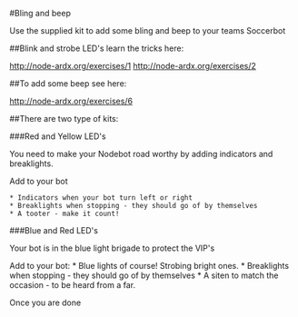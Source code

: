 #Bling and beep

Use the supplied kit to add some bling and beep to your teams Soccerbot

##Blink and strobe LED's learn the tricks here:

http://node-ardx.org/exercises/1
http://node-ardx.org/exercises/2

##To add some beep see here:

http://node-ardx.org/exercises/6

##There are two type of kits:

###Red and Yellow LED's 

You need to make your Nodebot  road worthy by adding indicators and breaklights. 

Add to your bot

	* Indicators when your bot turn left or right
	* Breaklights when stopping - they should go of by themselves
	* A tooter - make it count!


###Blue and Red LED's

Your bot is in the blue light brigade to protect the VIP's

Add to your bot:
	* Blue lights of course! Strobing bright ones.
	* Breaklights when stopping - they should go of by themselves
	* A siten to match the occasion - to be heard from a far.


Once you are done